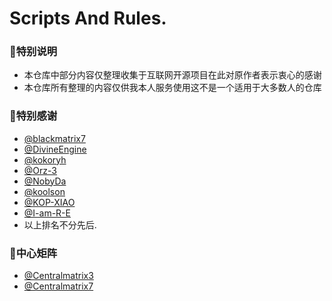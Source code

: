 # Scripts And Rules.

### 🧸特别说明
 - 本仓库中部分内容仅整理收集于互联网开源项目在此对原作者表示衷心的感谢
 - 本仓库所有整理的内容仅供我本人服务使用这不是一个适用于大多数人的仓库

### 🧸特别感谢
- [@blackmatrix7](https://github.com/blackmatrix7)
- [@DivineEngine](https://github.com/DivineEngine)
- [@kokoryh](https://github.com/kokoryh)
- [@Orz-3](https://github.com/Orz-3)
- [@NobyDa](https://github.com/NobyDa)
- [@koolson](https://github.com/Koolson)
- [@KOP-XIAO](https://github.com/KOP-XIAO)
- [@I-am-R-E](https://github.com/I-am-R-E)
- 以上排名不分先后.

### 🧸中心矩阵
- [@Centralmatrix3](https://github.com/Centralmatrix3)
- [@Centralmatrix7](https://github.com/Centralmatrix7)